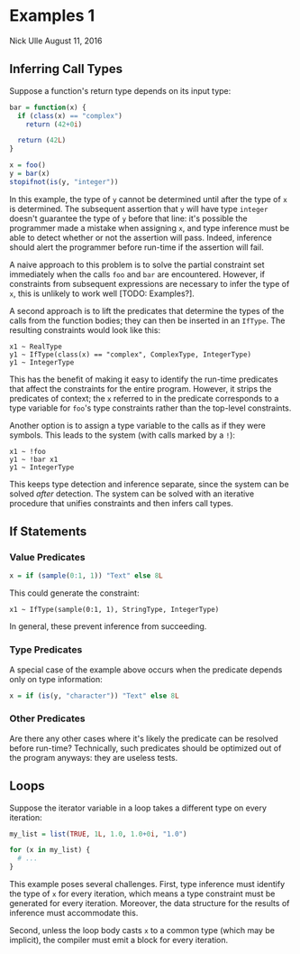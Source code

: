 Examples 1
================
Nick Ulle
August 11, 2016

Inferring Call Types
--------------------

Suppose a function's return type depends on its input type:

``` r
bar = function(x) {
  if (class(x) == "complex")
    return (42+0i)

  return (42L)
}

x = foo()
y = bar(x)
stopifnot(is(y, "integer"))
```

In this example, the type of `y` cannot be determined until after the type of `x` is determined. The subsequent assertion that `y` will have type `integer` doesn't guarantee the type of `y` before that line: it's possible the programmer made a mistake when assigning `x`, and type inference must be able to detect whether or not the assertion will pass. Indeed, inference should alert the programmer before run-time if the assertion will fail.

A naive approach to this problem is to solve the partial constraint set immediately when the calls `foo` and `bar` are encountered. However, if constraints from subsequent expressions are necessary to infer the type of `x`, this is unlikely to work well \[TODO: Examples?\].

A second approach is to lift the predicates that determine the types of the calls from the function bodies; they can then be inserted in an `IfType`. The resulting constraints would look like this:

    x1 ~ RealType
    y1 ~ IfType(class(x) == "complex", ComplexType, IntegerType)
    y1 ~ IntegerType

This has the benefit of making it easy to identify the run-time predicates that affect the constraints for the entire program. However, it strips the predicates of context; the `x` referred to in the predicate corresponds to a type variable for `foo`'s type constraints rather than the top-level constraints.

Another option is to assign a type variable to the calls as if they were symbols. This leads to the system (with calls marked by a `!`):

    x1 ~ !foo
    y1 ~ !bar x1
    y1 ~ IntegerType

This keeps type detection and inference separate, since the system can be solved *after* detection. The system can be solved with an iterative procedure that unifies constraints and then infers call types.

If Statements
-------------

### Value Predicates

``` r
x = if (sample(0:1, 1)) "Text" else 8L
```

This could generate the constraint:

    x1 ~ IfType(sample(0:1, 1), StringType, IntegerType)

In general, these prevent inference from succeeding.

### Type Predicates

A special case of the example above occurs when the predicate depends only on type information:

``` r
x = if (is(y, "character")) "Text" else 8L
```

### Other Predicates

Are there any other cases where it's likely the predicate can be resolved before run-time? Technically, such predicates should be optimized out of the program anyways: they are useless tests.

Loops
-----

Suppose the iterator variable in a loop takes a different type on every iteration:

``` r
my_list = list(TRUE, 1L, 1.0, 1.0+0i, "1.0")

for (x in my_list) {
  # ...
}
```

This example poses several challenges. First, type inference must identify the type of `x` for every iteration, which means a type constraint must be generated for every iteration. Moreover, the data structure for the results of inference must accommodate this.

Second, unless the loop body casts `x` to a common type (which may be implicit), the compiler must emit a block for every iteration.
